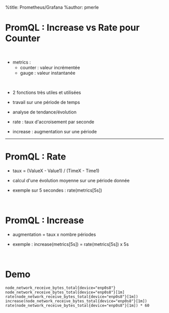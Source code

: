 %title: Prometheus/Grafana
%author: pmerle


# PromQL : Increase vs Rate pour Counter

<br>


* metrics :
	* counter : valeur incrémentée
	* gauge : valeur instantanée


<br>


* 2 fonctions très utiles et utilisées

* travail sur une période de temps

* analyse de tendance/évolution

* rate : taux d'accroisement par seconde

* increase : augmentation sur une période


----------------------------------------------------------------------------------

# PromQL : Rate


* taux = (ValueX - Value1) / (TimeX - Time1)

* calcul d'une évolution moyenne sur une période donnée

* exemple sur 5 secondes : rate(metrics[5s])

<br>



# PromQL : Increase


* augmentation = taux x nombre périodes

* exemple : increase(metrics[5s]) = rate(metrics[5s]) x 5s

<br>


# Demo

```
node_network_receive_bytes_total{device="enp0s8"}
node_network_receive_bytes_total{device="enp0s8"}[1m]
rate(node_network_receive_bytes_total{device="enp0s8"}[1m])
increase(node_network_receive_bytes_total{device="enp0s8"}[1m])
rate(node_network_receive_bytes_total{device="enp0s8"}[1m]) * 60
```
